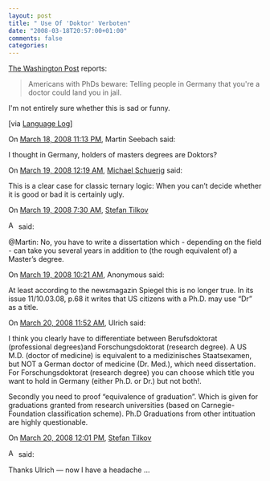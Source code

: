 ```yaml
---
layout: post
title: " Use Of 'Doktor' Verboten"
date: "2008-03-18T20:57:00+01:00"
comments: false
categories: 
---
```


<p><a href="http://www.washingtonpost.com/wp-dyn/content/article/2008/03/13/AR2008031304353.html">The Washington Post</a> reports:</p>

<blockquote>
<p>Americans with PhDs beware: Telling people in Germany that you're a doctor could land you in jail.</p>
</blockquote>

<p>I'm not entirely sure whether this is sad or funny. </p>

<p>[via <a href="http://itre.cis.upenn.edu/~myl/languagelog/archives/005474.html">Language Log</a>]</p>

<section class="comments">



<div class="comment" id="comment-1654">
On <a href="#comment-1654" title="Permalink to this comment">March 18, 2008 11:13 PM</a>, Martin Seebach
said:
<p>I thought in Germany, holders of masters degrees are Doktors?</p>


<div class="comment" id="comment-1655">
On <a href="#comment-1655" title="Permalink to this comment">March 19, 2008 12:19 AM</a>, <a href="http://www.schuerig.de/michael" title="http://www.schuerig.de/michael" rel="nofollow">Michael Schuerig</a>
said:
<p>This is a clear case for classic ternary logic: When you can&#8217;t decide whether it is good or bad it is certainly ugly.</p>


<div class="comment" id="comment-1656">
On <a href="#comment-1656" title="Permalink to this comment">March 19, 2008  7:30 AM</a>, <a href="/blog/st/">Stefan Tilkov</a>

<a href="/blog/st/" class="commenter-profile"><img src="/mt4/mt-static/images/comment/mt_logo.png" height="16" alt="Author Profile Page" width="16" /></a>
said:
<p>@Martin: No, you have to write a dissertation which - depending on the field - can take you several years in addition to (the rough equivalent of) a Master&#8217;s degree. </p>


<div class="comment" id="comment-1657">
On <a href="#comment-1657" title="Permalink to this comment">March 19, 2008 10:21 AM</a>, Anonymous
said:
<p>At least according to the newsmagazin Spiegel this is no longer true. In its issue 11/10.03.08, p.68 it
writes that US citizens with a Ph.D. may use &#8220;Dr&#8221; as a title. </p>


<div class="comment" id="comment-1661">
On <a href="#comment-1661" title="Permalink to this comment">March 20, 2008 11:52 AM</a>, Ulrich
said:
<p>I think you clearly have to differentiate between Berufsdoktorat (professional degrees)and Forschungsdoktorat (research degree). A US M.D. (doctor of medicine) is equivalent to a medizinisches Staatsexamen, but NOT a German doctor of medicine (Dr. Med.), which need dissertation. For Forschungsdoktorat (research degree) you can choose which title you want to hold in Germany (either Ph.D. or Dr.) but not both!. </p>

<p>Secondly you need to proof &#8220;equivalence of graduation&#8221;. Which is given for graduations granted from research universities (based on Carnegie-Foundation classification scheme). Ph.D Graduations from other intituation are highly questionable.</p>


<div class="comment" id="comment-1662">
On <a href="#comment-1662" title="Permalink to this comment">March 20, 2008 12:01 PM</a>, <a href="/blog/st/">Stefan Tilkov</a>

<a href="/blog/st/" class="commenter-profile"><img src="/mt4/mt-static/images/comment/mt_logo.png" height="16" alt="Author Profile Page" width="16" /></a>
said:
<p>Thanks Ulrich &#8212; now I have a headache &#8230;</p>


</section>

